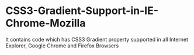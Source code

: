 CSS3-Gradient-Support-in-IE-Chrome-Mozilla
==========================================

It contains code which has CSS3 Gradient property supported in all Internet Explorer, Google Chrome and Firefox Browsers
